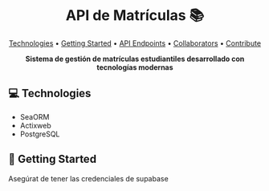<h1 align="center" style="font-weight: bold;">API de Matrículas 📚</h1>

<p align="center">
 <a href="#tech">Technologies</a> • 
 <a href="#started">Getting Started</a> • 
 <a href="#routes">API Endpoints</a> •
 <a href="#colab">Collaborators</a> •
 <a href="#contribute">Contribute</a>
</p>

<p align="center">
    <b>Sistema de gestión de matrículas estudiantiles desarrollado con tecnologías modernas</b>
</p>

<h2 id="technologies">💻 Technologies</h2>

- SeaORM
- Actixweb
- PostgreSQL

<h2 id="started">🚀 Getting Started</h2>

Asegúrat de tener las credenciales de supabase 
